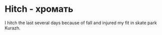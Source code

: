 # Hitch - хромать




I hitch the last several days because of fall and injured my fit in skate park Kurazh.